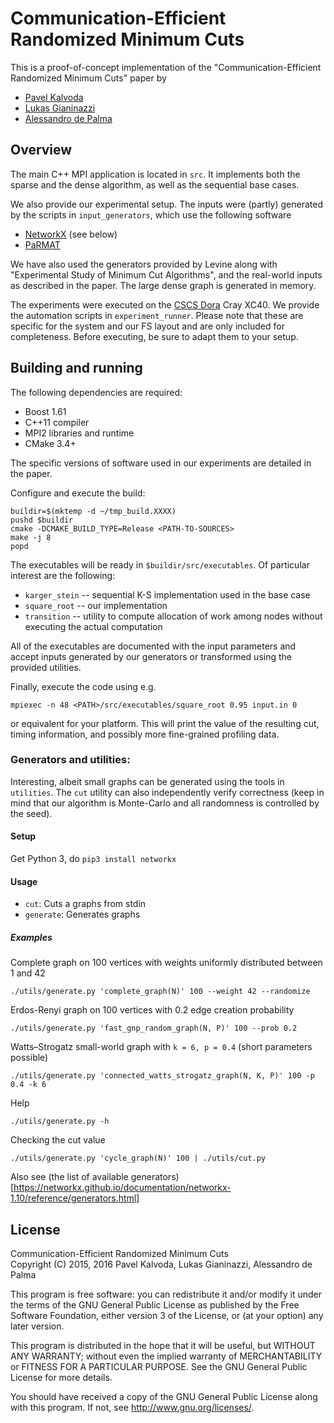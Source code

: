 # Communication-Efficient Randomized Minimum Cuts

This is a proof-of-concept implementation of the "Communication-Efficient Randomized Minimum Cuts" paper by

- [Pavel Kalvoda](https://github.com/PJK)
- [Lukas Gianinazzi](https://github.com/glukas)
- [Alessandro de Palma](https://github.com/AleDepo93)

## Overview
The main C++ MPI application is located in `src`. It implements both the sparse and the dense algorithm, as well as the sequential base cases.

We also provide our experimental setup. The inputs were (partly) generated by the scripts in `input_generators`, which use the following software

 - [NetworkX](https://networkx.github.io/) (see below)
 - [PaRMAT](https://github.com/farkhor/PaRMAT)

We have also used the generators provided by Levine along with "Experimental Study of Minimum Cut Algorithms", and the real-world inputs as described in the paper. The large dense graph is generated in memory.
 
The experiments were executed on the [CSCS Dora](http://user.cscs.ch/computing_systems/piz_dora/index.html) Cray XC40. We provide the automation scripts in `experiment_runner`. Please note that these are specific for the system and our FS layout and are only included for completeness. Before executing, be sure to adapt them to your setup.
 
## Building and running
The following dependencies are required:

 - Boost 1.61 
 - C++11 compiler
 - MPI2 libraries and runtime
 - CMake 3.4+

The specific versions of software used in our experiments are detailed in the paper.

Configure and execute the build:
```
buildir=$(mktemp -d ~/tmp_build.XXXX)
pushd $buildir
cmake -DCMAKE_BUILD_TYPE=Release <PATH-TO-SOURCES>
make -j 8
popd
```

The executables will be ready in `$buildir/src/executables`. Of particular interest are the following:

- `karger_stein` -- sequential K-S implementation used in the base case
- `square_root` -- our implementation
-  `transition` -- utility to compute allocation of work among nodes without executing the actual computation

All of the executables are documented with the input parameters and accept inputs generated by our generators or transformed using the provided utilities.

Finally, execute the code using e.g.
```
mpiexec -n 48 <PATH>/src/executables/square_root 0.95 input.in 0
```
or equivalent for your platform. This will print the value of the resulting cut, timing information, and possibly more fine-grained profiling data.

### Generators and utilities:

Interesting, albeit small graphs can be generated using the tools in `utilities`. The `cut` utility can also independently verify correctness (keep in mind that our algorithm is Monte-Carlo and all randomness is controlled by the seed).

#### Setup

Get Python 3, do `pip3 install networkx`

#### Usage

 - `cut`: Cuts a graphs from stdin
 - `generate`: Generates graphs

##### Examples

Complete graph on 100 vertices with weights uniformly distributed between 1 and 42
```
./utils/generate.py 'complete_graph(N)' 100 --weight 42 --randomize
```

Erdos-Renyi graph on 100 vertices with 0.2 edge creation probability
```
./utils/generate.py 'fast_gnp_random_graph(N, P)' 100 --prob 0.2
```

Watts–Strogatz small-world graph with `k = 6, p = 0.4` (short parameters possible)
```
./utils/generate.py 'connected_watts_strogatz_graph(N, K, P)' 100 -p 0.4 -k 6
```

Help
```
./utils/generate.py -h
```

Checking the cut value
```
./utils/generate.py 'cycle_graph(N)' 100 | ./utils/cut.py
```

Also see (the list of available generators)[https://networkx.github.io/documentation/networkx-1.10/reference/generators.html]

## License

Communication-Efficient Randomized Minimum Cuts    
Copyright (C) 2015, 2016  Pavel Kalvoda, Lukas Gianinazzi, Alessandro de Palma

This program is free software: you can redistribute it and/or modify
it under the terms of the GNU General Public License as published by
the Free Software Foundation, either version 3 of the License, or
(at your option) any later version.

This program is distributed in the hope that it will be useful,
but WITHOUT ANY WARRANTY; without even the implied warranty of
MERCHANTABILITY or FITNESS FOR A PARTICULAR PURPOSE.  See the
GNU General Public License for more details.

You should have received a copy of the GNU General Public License
along with this program.  If not, see <http://www.gnu.org/licenses/>.
